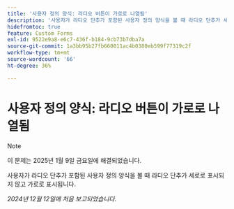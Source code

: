 ```yaml
---
title: '사용자 정의 양식: 라디오 버튼이 가로로 나열됨'
description: '사용자가 라디오 단추가 포함된 사용자 정의 양식을 볼 때 라디오 단추가 세로로 표시되지 않고 가로로 표시됩니다. '
hidefromtoc: true
feature: Custom Forms
exl-id: 9522e9a8-e6c7-436f-b184-9cb73b7dba7a
source-git-commit: 1a3bb95b27fb660011ac4b0380eb599f77319c2f
workflow-type: tm+mt
source-wordcount: '66'
ht-degree: 36%

---
```


# 사용자 정의 양식: 라디오 버튼이 가로로 나열됨

>[!NOTE]
>
>이 문제는 2025년 1월 9일 금요일에 해결되었습니다.

사용자가 라디오 단추가 포함된 사용자 정의 양식을 볼 때 라디오 단추가 세로로 표시되지 않고 가로로 표시됩니다.

_2024년 12월 12일에 처음 보고되었습니다._
